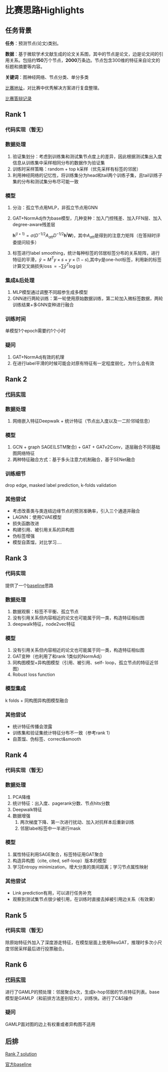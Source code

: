 # 比赛思路Highlights

## 任务背景

**任务**：预测节点(论文)类别。

**数据**：基于微软学术文献生成的论文关系图，其中的节点是论文，边是论文间的引用关系。包括约**150**万个节点，**2000**万条边。节点包含300维的特征来自论文的标题和摘要等内容。

**关键词**：图神经网络、节点分类、单分多类

[比赛地址](https://www.biendata.xyz/competition/maxp_dgl/)，对比赛中优秀解决方案进行复盘整理。

[比赛答辩记录](https://www.bilibili.com/video/BV1fr4y1v737?p=2)

## Rank 1

### 代码实现（暂无）

### 数据处理

1. 验证集划分：考虑到训练集和测试集节点度上的差异，因此根据测试集出入度信息从训练集中采样相同分布的数据作为验证集
2. 训练时采样策略：random + top k采样（优先采样有标签的邻居）
3. 利用神经网络的记忆性，将训练集分为head和tail两个训练子集，且tail训练子集的分布和测试集分布尽可能一致

### 模型

1. 分治：孤立节点用MLP，非孤立节点用GNN

2. GAT+NormAdj作为base模型，几种变种：加入门控残差、加入FFN层、加入degree-aware残差层

   $\boldsymbol{h}^{(l+1)}=\sigma\left(D^{-1 / 2} A_{a t t} D^{-1 / 2} \boldsymbol{h}^{l} \boldsymbol{W}\right)$，其中$A_{a t t}$是得到的注意力矩阵（在答辩时评委提问较多）

3. 标签进行label smoothing，统计每种标签的邻居标签分布的关系矩阵，进行特征的平滑，$\tilde{y}=M^{T} y \times s+y \times(1-s)$,其中$y$是one-hot标签，利用新的标签计算交叉熵损失$\operatorname{loss}=-\sum \tilde{y}^{T} \log (p)$

   

### 集成&后处理

1. MLP模型通过调整不同超参生成多模型
2. GNN进行两轮训练：第一轮使用原始数据训练，第二轮加入微标签数据，两轮训练结果+多GNN变种进行融合

### 训练时间

单模型1个epoch需要约1个小时

### 疑问

1. GAT+NormAdj有效的机理
2. 在进行label平滑的时候可能会对原有特征有一定程度弱化，为什么会有效

## Rank 2

### [代码实现](https://github.com/langgege-cqu/maxp_dgl)

### 数据处理

1. 网络嵌入特征Deepwalk + 统计特征（节点出入度以及一二阶邻域信息）

### 模型

1.  GCN + graph SAGE(LSTM聚合) + GAT + GATv2Conv，逐层融合不同基础图网络特征
2. 两种特征融合方式：基于多头注意力机制融合，基于SENet融合

### 训练细节

drop edge, masked label prediction, k-folds validation

### 其他尝试

- 考虑改善类与类连结边缘节点的预测准确率，引入三个通道并融合
- LAGNN：使用CVAE模型
- 损失函数改进
- 构建引用、被引用关系的异构图
- 伪标签增强
- 模型自蒸馏，对比学习....

## Rank 3

### 代码实现

提供了一个[baseline](https://github.com/minghaochen/2021-MAXP-DGL-GraphML-competition-intermediate-solution-)思路

### 数据处理

1. 数据观察：标签不平衡、孤立节点
2. 没有引用关系但内容相近的论文也可能属于同一类，构造特征相似图
3. deepwalk特征，node2vec特征

### 模型

1. 没有引用关系但内容相近的论文也可能属于同一类，构造特征相似图
2. GAT变种（也利用了和rank 1类似的NormAdj）
3. 同构图模型+异构图模型（引用、被引用、self- loop，孤立节点的特征近邻图）
4. Robust loss function

### 模型集成

k folds + 同构图异构图模型融合

### 其他尝试

- 统计特征传播会泄露
- 训练集和验证集统计特征分布不一致（参考rank 1）
- 自蒸馏、伪标签、correct&smooth

## Rank 4

### 代码实现（暂无）

### 数据处理

1. PCA降维
2. 统计特征：出入度、pagerank分数、节点hits分数
3. Deepwalk特征
4. 数据增强
   1. 两次梯度下降、第一次进行扰动、加入对抗样本后重新训练
   2. 邻居label标签中一半进行mask

### 模型

1. 属性特征利用SAGE聚合，标签特征用GAT聚合
2. 构造异构图（cite, cited, self-loop）版本的模型
3. 学习Entropy minimization，增大分类的类间距离；学习节点属性映射

### 其他尝试

- Link prediction有用，可以进行任务补充
- 观察到测试集节点很少被引用，在训练时直接去掉被引用边关系（有效果）

## Rank 5

### 代码实现（暂无）

除原始特征外加入了深度游走特征，在模型层面上使用ResGAT，推理时多次小尺度邻居采样最后进行投票融合。

## Rank 6

### [代码实现](https://github.com/ytchx1999/MAXP_DGL_Graph)

进行了GAMLP的预处理：邻居聚合k次，生成k-hop邻居的节点特征列表。base模型是GAMLP（和前排方法差别较大），训练快。进行了C&S操作

### 疑问

GAMLP面对图的边上有权重或者异构图不适用

## 后排

[Rank 7 solution](https://github.com/dmlc/dgl/tree/master/examples/pytorch/ogb_lsc/MAG240M)

[官方baseline](https://github.com/dglai/maxp_baseline_model)


